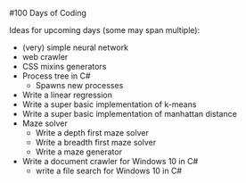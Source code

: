 #100 Days of Coding

Ideas for upcoming days (some may span multiple):

- (very) simple neural network
- web crawler
- CSS mixins generators
- Process tree in C#
  - Spawns new processes
- Write a linear regression
- Write a super basic implementation of k-means
- Write a super basic implementation of manhattan distance
- Maze solver
  - Write a depth first maze solver
  - Write a breadth first maze solver
  - Write a maze generator
- Write a document crawler for Windows 10 in C#
  - write a file search for Windows 10 in C#
 
